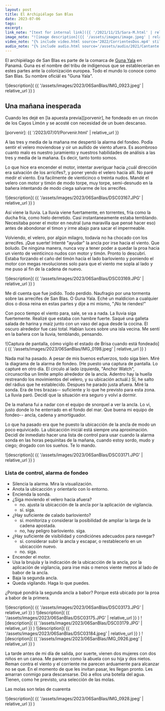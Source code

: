 ```yaml
---
layout: post
title: El Archipiélago San Blas
date: 2023-07-06
tags:
excerpt:
link_note: "[text for internal link]({{ '/2021/11/15/Sara-M.html' | relative_url }})"
image_note: "![image description]({{ '/assets/images/image.jpeg' | relative_url }})"
video_note: "{% include video.html source='2022/CorrientesDos.mp4' still='2022/CostaRica/CorrientesUno.png' %}"
audio_note: "{% include audio.html source='/assets/audio/2021/Cantante.m4a' %}"
---
```


El archipiélago de San Blas es parte de la comarca de [Guna Yala][guna] en
Panamá.  Guna es el nombre del tribu de indígenous que se establecerían en
estes partes ante la colonización europea. Todo el mundo lo conoce como San
Blas. Su nombre oficiál es "Guna Yala".

[guna]: https://es.wikipedia.org/wiki/Comarca_Guna_Yala

![description](
  {{ '/assets/images/2023/06SanBlas/IMG_0923.jpeg' | relative_url }}
)

## Una mañana inesperada

Cuando les dejé en [la apuesta previa][porvenir], he fondeado en un
rincón de los Cayos Limón y se acosté con necesidad de un buen descanso.

[porvenir]: {{ '/2023/07/01/Porvenir.html' | relative_url }}

A las tres y media de la mañana me despertó la alarma del fondeo.
Podía sentir el velero moviendose y oir un aullido de viento afuera.
Es asombroso cuanto malo es nuestro juramiento y nuestros habilidades
de análisis a las tres y media de la mañana. Es decir, tanto tonto somos.

Lo que hice era encender el motor, intentar averiguar hacia ¿cuál dirección
era salvación de los arricifes?, y poner yendo el velero hacía allí.
No paré medir el viento. Era facilmente de vienticinco o treinta nudos.
Mandé el velero con motor y timón de modo torpe, muy torpe,
semi-desnudo en la bañera intentando de modo ciega salvarme de los
arrecifes.

![description](
  {{ '/assets/images/2023/06SanBlas/DSC03167.JPG' | relative_url }}
)

Así viene la lluvia. La lluvia viene fuertamente, en torrentes, fría como la
ducha fría, como hielo derretido. Casí instantaneamente estaba
temblando.  Necesitaba poner el motor en neutral (una maravilla que pensé hacer
eso) antes de abondonar el timon y irme abajo para sacar el impermeable.

Volviendo, el velero, por algún milagro, todavía no ha chocado con los
arrecifes. ¡Que suerte! Intenté "ayudar" la ancla por irse hacia el viento.
Que boludo. De ningúna manera, nunca voy a tener poder a quedar la proa hacia
un viento de veinticinco nudos con motor y timón. Pronto lo descubrí.
Estaba forzando el caño del timón hacía el lado barloviento y poniendo el motor
con megas revoluciones solo para que el viento me sopla al lado y me puso al
fin de la cadena de nuevo.

![description](
  {{ '/assets/images/2023/06SanBlas/DSC03169.JPG' | relative_url }}
)

Me di cuenta que fue jodido. Todo perdido. Naufragio por una tormenta
sobre las arrecifes de San Blas. O Guna Yala. Eché un maldicion a
cualquier dios o diosa reina en estas partes y dije a mi mismo, "¡No te
riendes!"

Con poco tiempo el viento para, sale, se va a nada. La lluvia siga fuertemente.
Realizé que estaba con hambre fuerte. Saqué una galleta salada de harina y
maíz junto con un vaso del agua desde la cocina.
El oscuro alrededor fue casi
total. Habían luces sobre una isla vecina.
Me sentí en la bañera con la lluvia, temblando, pensando.

![Captura de pantalla, cómo vigilo el estado de Brisa cuando está fondeado](
  {{ '/assets/images/2023/06SanBlas/IMG_0198.jpeg' | relative_url }}
)

Nada mal ha pasado. A pesar de mis buenos esfuerzos, todo siga bien.
Miré la diagrama de la alarma de fondeo. (He puesto una captura de pantalla.
Lo capturé en otro día. El circulo al lado izquierda, "Anchor Watch",
circunscriba un limite amplio alrededor de la ancla. Adentro hay la huella
restreando los movimientos del velero, y su ubicación actuál.) Sí, he salto del
rádius que he establecido. Despues he parado justa afuera. Miré la sonda. Era
de tres brazas-- suficiente y lo que he previsto para esta zona.  La
lluvia paró. Decidí que la situación era seguro y volví a dormir.

De la mañana fui a nadar con el equipo de snorquel a ver la ancla.
Lo vi, justo donde lo he enterrado en el fondo del mar. Que buena mi
equipo de fondeo-- ancla, cadena y amortiguador.

Lo que ha pasado era que he puesto la ubicacción de la ancla de modo
un poco equivicado. La ubicacción iniciál está siempre una aproximación.
Decidí de inmediato hacer una lista de control para
usar cuando la alarma sonda en las horas pequinitas de la mañana, cuando
estoy sordo, mudo y ciego; drogado con los sueños. Te lo mando.

![description](
  {{ '/assets/images/2023/06SanBlas/DSC03171.JPG' | relative_url }}
)

### Lista de control, alarma de fondeo

- Silencia la alarma. Mira la visualización.
- Anota la ubicacción y orientarlo con lo entorno.
- Encienda la sonda.
- ¿Siga moviendo el velero hacia afuera?
  - no. ajusta la ubicacción de la ancla por la aplicación de vigilancia.
  - sí. siga.
- ¿Hay suficiente de calado barloviento?
  - sí. monitoriza y considerar la posibilidad de ampliar la larga de la cadena
    apostada.
  - no, hay peligro barloviento. siga.
- ¿Hay suficiente de visibilidad y condiciónes adecuados para navegar?
  - sí. considerar subir la ancla y escapar, o restablecerlo en un ubicacción
    nuevo.
  - no. siga.
- Encender el motor.
- Usa la brujula y la indicación de la ubicacción de la
  ancla, por la aplicación de vigilancia, para irse más o menos viente metros
  al lado de babor de la ancla.
- Baja la segunda ancla.
- Queda vigilando. Haga lo que puedes.


¿Porqué pondría la segunda ancla a babor? Porque está ubicado por la proa a babor
de la primera.

![description](
  {{ '/assets/images/2023/06SanBlas/DSC03173.JPG' | relative_url }}
)
![description](
  {{ '/assets/images/2023/06SanBlas/DSC03175.JPG' | relative_url }}
)
![description](
  {{ '/assets/images/2023/06SanBlas/DSC03179.JPG' | relative_url }}
)
![description](
  {{ '/assets/images/2023/06SanBlas/DSC03184.jpeg' | relative_url }}
)
![description](
  {{ '/assets/images/2023/06SanBlas/IMG_0926.jpeg' | relative_url }}
)

La tarde antes de mi día de salida, por suerte, vienen dos mujeres con
dos niños en un canoa. Me parecen como la abuela con su hija y dos nietos.
Reman contra el viento y el corriente me parecen arduamente para alcanzar
no se que.
En el momento de que les invitan pasar, les llegan pronto.
Les amarran conmigo para descansarse. Dió a ellos una botella del agua.
Tienen, como he previsto, una selección de las molas.

Las molas son telas de cuarenta

![description](
  {{ '/assets/images/2023/06SanBlas/IMG_0928.jpeg' | relative_url }}
)
